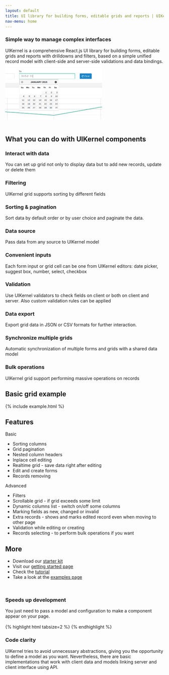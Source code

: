 ```yaml
---
layout: default
title: UI library for building forms, editable grids and reports | UIKernel
nav-menu: home
---
```


<div class="love-video row">
  <div class="col-sm-8">
    <h3>Simple way to manage complex interfaces</h3>
    UIKernel is a comprehensive React.js UI library for building forms, editable grids and reports with drilldowns and filters, based on a simple unified record model with client-side and server-side validations and data bindings.
    <!--div class="actions">
      <a href="/docs/grid-interface.html" class="btn-bordered">Read more</a>
    </div-->
  </div>
  <div class="col-sm-4">
    <img src="/static/images/example-1.png" class="pull-right"/>
  </div>
</div>
<br />

<div class="home-example">
  <h2>What you can do with UIKernel components</h2>
</div>
<div class="home-example">
  <div class="row">
    <div class="col-md-4"><h3><i class="fa fa-pencil-square-o grid-i"></i>Interact with data</h3><p>You can set up grid not only to display data but to add new records, update or delete them</p></div>
    <div class="col-md-4"><h3><i class="fa fa-filter grid-i"></i>Filtering</h3><p>UIKernel grid supports sorting by different fields</p></div>
    <div class="col-md-4"><h3><i class="fa fa-sort-amount-asc grid-i"></i>Sorting & pagination</h3><p>Sort data by default order or by user choice and paginate the data.</p></div>
  </div>
  <div class="row">
    <div class="col-md-4"><h3><i class="fa fa-database grid-i"></i>Data source</h3><p>Pass data from any source to UIKernel model</p></div>
    <div class="col-md-4"><h3><i class="fa fa-keyboard-o grid-i"></i>Convenient inputs</h3><p>Each form input or grid cell can be one from UIKernel editors: date picker, suggest box, number, select, checkbox</p></div>
    <div class="col-md-4"><h3><i class="fa fa-check-square-o grid-i"></i>Validation</h3><p>Use UIKernel validators to check fields on client or both on client and server. Also custom validation rules can be applied</p></div>
  </div>
  <div class="row">
    <div class="col-md-4"><h3><i class="fa fa-download grid-i"></i>Data export</h3><p>Export grid data in JSON or CSV formats for further interaction.</p></div>
    <div class="col-md-4"><h3><i class="fa fa-refresh grid-i"></i>Synchronize multiple grids</h3><p>Automatic synchronization of multiple forms and grids with a shared data model</p></div>
    <div class="col-md-4"><h3><i class="fa  fa-users grid-i"></i>Bulk operations</h3><p>UIKernel grid support performing massive operations on records</p></div>
  </div>
</div>

<div class="home-example">
  <h2>Basic grid example</h2>
  {% include example.html %}
</div>

<div class="hide">
  <h2>Features</h2>
  <div class="row">
    <div class="col-sm-6">
      Basic
      <ul>
        <li>Sorting columns</li>
        <li>Grid pagination</li>
        <li>Nested column headers</li>
        <li>Inplace cell editing</li>
        <li>Realtime grid - save data right after editing</li>
        <li>Edit and create forms</li>
        <li>Records removing</li>
      </ul>
    </div>
    <div class="col-sm-6">
      Advanced
      <ul>
        <li>Filters</li>
        <li>Scrollable grid - if grid exceeds some limit</li>
        <li>Dynamic columns list - switch on/off some columns</li>
        <li>Marking fields as new, changed or invalid</li>
        <li>Extra records - shows and marks edited record even when moving to other page</li>
        <li>Validation while editing or creating</li>
        <li>Records selecting - to perform bulk operations if you want</li>
      </ul>
    </div>
  </div>

  <h2>More</h2>
  <ul>
    <li>Download our <a href="/uikernel/uikernel-{{ site.uikernel_version }}.tar.gz">starter kit</a></li>
    <li>Visit our <a href="/docs/getting-started.html">getting started page</a></li>
    <li>Check the <a href="/docs/tutorial.html">tutorial</a></li>
    <li>Take a look at the <a href="#">examples page</a></li>
  </ul>
</div>

<br />
<h3>Speeds up development</h3>
You just need to pass a model and configuration to make a component appear on your page.
<br />
<br />
{% highlight html tabsize=2 %}
<UIKernel.Grid
  model={model}
  cols={columns}
/>
{% endhighlight %}
<br />
<h3>Code clarity</h3>
UIKernel tries to avoid unnecessary abstractions, giving you the opportunity to define a model as you want.
Nevertheless, there are basic implementations that work with client data and models linking server and
client interface using API.

